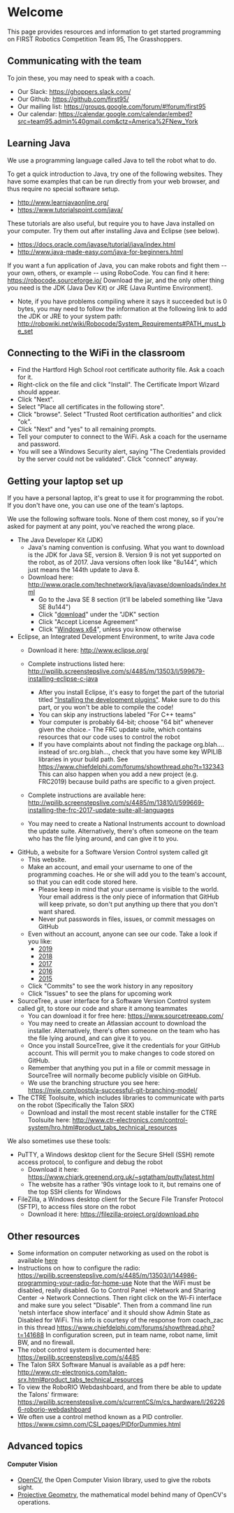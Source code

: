 # Welcome
This page provides resources and information to get started programming on FIRST Robotics Competition Team 95, The Grasshoppers.

## Communicating with the team

To join these, you may need to speak with a coach.

- Our Slack: https://ghoppers.slack.com/
- Our Github: https://github.com/first95/
- Our mailing list: https://groups.google.com/forum/#!forum/first95
- Our calendar: https://calendar.google.com/calendar/embed?src=team95.admin%40gmail.com&ctz=America%2FNew_York

## Learning Java

We use a programming language called Java to tell the robot what to do.  

To get a quick introduction to Java, try one of the following websites.  They have some examples that can be run directly from your web browser, and thus require no special software setup.
- http://www.learnjavaonline.org/ 
- https://www.tutorialspoint.com/java/ 

These tutorials are also useful, but require you to have Java installed on your computer.  Try them out after installing Java and Eclipse (see below).
- https://docs.oracle.com/javase/tutorial/java/index.html
- http://www.java-made-easy.com/java-for-beginners.html

If you want a fun application of Java, you can make robots and fight them -- your own, others, or example -- using RoboCode. You can find it here: https://robocode.sourceforge.io/  Download the jar, and the only other thing you need is the JDK (Java Dev Kit) or JRE (Java Runtime Environment).
- Note, if you have problems compiling where it says it succeeded but is 0 bytes, you may need to follow the information at the following link to add the JDK or JRE to your system path: http://robowiki.net/wiki/Robocode/System_Requirements#PATH_must_be_set

## Connecting to the WiFi in the classroom

- Find the Hartford High School root certificate authority file.  Ask a coach for it.
- Right-click on the file and click "Install".  The Certificate Import Wizard should appear.
- Click "Next".
- Select "Place all certificates in the following store".
- Click "browse".  Select "Trusted Root certification authorities" and click "ok".
- Click "Next" and "yes" to all remaining prompts.
- Tell your computer to connect to the WiFi.  Ask a coach for the username and password.
- You will see a Windows Security alert, saying "The Credentials provided by the server could not be validated".  Click "connect" anyway.

## Getting your laptop set up

If you have a personal laptop, it's great to use it for programming the robot.  If you don't have one, you can use one of the team's laptops.

We use the following software tools.  None of them cost money, so if you're asked for payment at any point, you've reached the wrong place.

- The Java Developer Kit (JDK)
	- Java's naming convention is confusing.  What you want to download is the JDK for Java SE, version 8.  Version 9 is not yet supported on the robot, as of 2017.  Java versions often look like "8u144", which just means the 144th update to Java 8.
	- Download here: http://www.oracle.com/technetwork/java/javase/downloads/index.html
		- Go to the Java SE 8 section (it'll be labeled something like "Java SE 8u144")
		- Click "[download](http://www.oracle.com/technetwork/java/javase/downloads/jdk8-downloads-2133151.html)" under the "JDK" section
		- Click "Accept License Agreement"
		- Click "[Windows x64](http://download.oracle.com/otn-pub/java/jdk/8u144-b01/090f390dda5b47b9b721c7dfaa008135/jdk-8u144-windows-x64.exe)", unless you know otherwise
- Eclipse, an Integrated Development Environment, to write Java code
	- Download it here: http://www.eclipse.org/
	- Complete instructions listed here: http://wpilib.screenstepslive.com/s/4485/m/13503/l/599679-installing-eclipse-c-java
		- After you install Eclipse, it's easy to forget the part of the tutorial titled ["Installing the development plugins"](http://wpilib.screenstepslive.com/s/4485/m/13503/l/599679-installing-eclipse-c-java#Installing-the-development-plugins---Option-1:-Onl).  Make sure to do this part, or you won't be able to compile the code!
		- You can skip any instructions labeled "For C++ teams"
		- Your computer is probably 64-bit; choose "64 bit" whenever given the choice.- The FRC update suite, which contains resources that our code uses to control the robot
		- If you have complaints about not finding the package org.blah.... instead of src.org.blah..., check that you have some key WPILIB libraries in your build path.  See https://www.chiefdelphi.com/forums/showthread.php?t=132343  This can also happen when you add a new project (e.g. FRC2019) because build paths are specific to a given project.
	- Complete instructions are available here: http://wpilib.screenstepslive.com/s/4485/m/13810/l/599669-installing-the-frc-2017-update-suite-all-languages 

	- You may need to create a National Instruments account to download the update suite.  Alternatively, there's often someone on the team who has the file lying around, and can give it to you.
- GitHub, a website for a Software Version Control system called git
	- This website.
	- Make an account, and email your username to one of the programming coaches.  He or she will add you to the team's account, so that you can edit code stored here.
		- Please keep in mind that your username is visible to the world.  Your email address is the only piece of information that GitHub will keep private, so don't put anything up there that you don't want shared.
		- Never put passwords in files, issues, or commit messages on GitHub
	- Even without an account, anyone can see our code.  Take a look if you like:
		- [2019](https://github.com/first95/FRC2019/)
		- [2018](https://github.com/first95/FRC2018/)
		- [2017](https://github.com/first95/FRC2017/)
		- [2016](https://github.com/first95/FRC2016/)
		- [2015](https://github.com/first95/LadyAda/)
    - Click "Commits" to see the work history in any repository
    - Click "Issues" to see the plans for upcoming work
- SourceTree, a user interface for a Software Version Control system called git, to store our code and share it among teammates
	- You can download it for free here: https://www.sourcetreeapp.com/
	- You may need to create an Atlassian account to download the installer.  Alternatively, there's often someone on the team who has the file lying around, and can give it to you.
	- Once you install SourceTree, give it the credentials for your GitHub account.  This will permit you to make changes to code stored on GitHub.
	- Remember that anything you put in a file or commit message in SourceTree will normally become publicly visible on GitHub.
	- We use the branching structure you see here: https://nvie.com/posts/a-successful-git-branching-model/
- The CTRE Toolsuite, which includes libraries to communicate with parts on the robot (Specifically the Talon SRX)
	- Download and install the most recent stable installer for the CTRE Toolsuite here: http://www.ctr-electronics.com/control-system/hro.html#product_tabs_technical_resources 

We also sometimes use these tools:

- PuTTY, a Windows desktop client for the Secure SHell (SSH) remote access protocol, to configure and debug the robot
	- Download it here: https://www.chiark.greenend.org.uk/~sgtatham/putty/latest.html
	- The website has a rather '90s vintage look to it, but remains one of the top SSH clients for Windows
- FileZilla, a Windows desktop client for the Secure File Transfer Protocol (SFTP), to access files store on the robot
	- Download it here: https://filezilla-project.org/download.php

## Other resources
- Some information on computer networking as used on the robot is available [here](Networking.md)
- Instructions on how to configure the radio: https://wpilib.screenstepslive.com/s/4485/m/13503/l/144986-programming-your-radio-for-home-use Note that the WiFi must be disabled, really disabled.  Go to Control Panel ->Network and Sharing Center -> Network Connections. Then right click on the Wi-Fi interface and make sure you select "Disable".  Then from a command line run 'netsh interface show interface' and it should show Admin State as Disabled for WiFi.  This info is courtesy of the response from coach_zac in this thread https://www.chiefdelphi.com/forums/showthread.php?t=141688  In configuration screen, put in team name, robot name, limit BW, and no firewall.
- The robot control system is documented here: https://wpilib.screenstepslive.com/s/4485
- The Talon SRX Software Manual is available as a pdf here: http://www.ctr-electronics.com/talon-srx.html#product_tabs_technical_resources
- To view the RoboRIO Webdashboard, and from there be able to update the Talons' firmware: https://wpilib.screenstepslive.com/s/currentCS/m/cs_hardware/l/262266-roborio-webdashboard
- We often use a control method known as a PID controller.  https://www.csimn.com/CSI_pages/PIDforDummies.html

## Advanced topics

#### Computer Vision
- [OpenCV](http://docs.opencv.org/2.4/modules/refman.html), the Open Computer Vision library, used to give the robots sight.
- [Projective Geometry](http://robotics.stanford.edu/~birch/projective/projective.html), the mathematical model behind many of OpenCV's operations.
